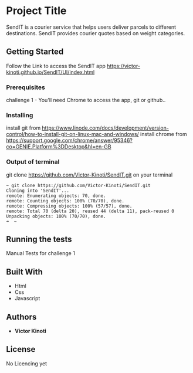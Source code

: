 # Project Title

SendIT is a courier service that helps users deliver parcels to different destinations. SendIT
provides courier quotes based on weight categories.

## Getting Started

Follow the Link to access the SendIT app
https://victor-kinoti.github.io/SendIT/UI/index.html

### Prerequisites

challenge 1 - You'll need Chrome to access the app, git or github..


### Installing

install git from https://www.linode.com/docs/development/version-control/how-to-install-git-on-linux-mac-and-windows/
install chrome from https://support.google.com/chrome/answer/95346?co=GENIE.Platform%3DDesktop&hl=en-GB


### Output of terminal
git clone https://github.com/Victor-Kinoti/SendIT.git  on your terminal
```
~ git clone https://github.com/Victor-Kinoti/SendIT.git
Cloning into 'SendIT'...
remote: Enumerating objects: 70, done.
remote: Counting objects: 100% (70/70), done.
remote: Compressing objects: 100% (57/57), done.
remote: Total 70 (delta 20), reused 44 (delta 11), pack-reused 0
Unpacking objects: 100% (70/70), done.
➜  ~ 

```


## Running the tests

Manual Tests for challenge 1


## Built With

* Html
* Css
* Javascript


## Authors

* **Victor Kinoti** 


## License

No Licencing yet


